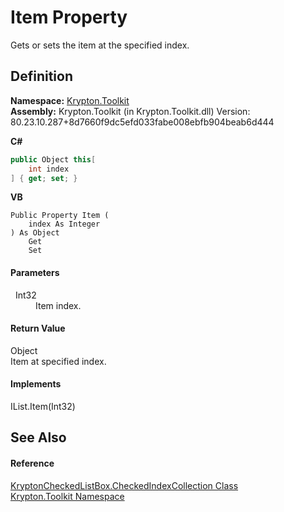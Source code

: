# Item Property


Gets or sets the item at the specified index.



## Definition
**Namespace:** <a href="79d2eac2-21f4-54ff-7552-b20c33c30600.md">Krypton.Toolkit</a>  
**Assembly:** Krypton.Toolkit (in Krypton.Toolkit.dll) Version: 80.23.10.287+8d7660f9dc5efd033fabe008ebfb904beab6d444

**C#**
``` C#
public Object this[
	int index
] { get; set; }
```
**VB**
``` VB
Public Property Item ( 
	index As Integer
) As Object
	Get
	Set
```



#### Parameters
<dl><dt>  Int32</dt><dd>Item index.</dd></dl>

#### Return Value
Object  
Item at specified index.

#### Implements
IList.Item(Int32)  


## See Also


#### Reference
<a href="09e75015-06a2-5edb-96fc-46d27b738d5d.md">KryptonCheckedListBox.CheckedIndexCollection Class</a>  
<a href="79d2eac2-21f4-54ff-7552-b20c33c30600.md">Krypton.Toolkit Namespace</a>  

